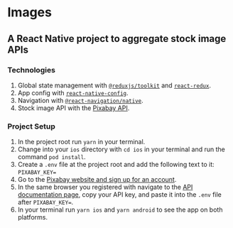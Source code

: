 # Images

## A React Native project to aggregate stock image APIs

### Technologies

1. Global state management with [`@reduxjs/toolkit`](https://redux-toolkit.js.org/) and [`react-redux`](https://react-redux.js.org/).
1. App config with [`react-native-config`](https://github.com/luggit/react-native-config).
1. Navigation with [`@react-navigation/native`](https://reactnavigation.org/).
1. Stock image API with the [Pixabay API](https://pixabay.com/api/docs/).

### Project Setup

1. In the project root run `yarn` in your terminal.
1. Change into your `ios` directory with `cd ios` in your terminal and run the command `pod install`.
1. Create a `.env` file at the project root and add the following text to it: `PIXABAY_KEY=`
1. Go to the [Pixabay website and sign up for an account](https://pixabay.com/accounts/register/).
1. In the same browser you registered with navigate to the [API documentation page](https://pixabay.com/api/docs/), copy your API key, and paste it into the `.env` file after `PIXABAY_KEY=`.
1. In your terminal run `yarn ios` and `yarn android` to see the app on both platforms.
